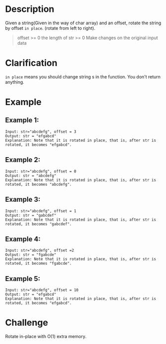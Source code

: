 # Description
Given a string(Given in the way of char array) and an offset, rotate the string by offset `in place`. (rotate from left to right).

> offset >= 0
> the length of str >= 0
> Make changes on the original input data
# Clarification
`in place` means you should change string s in the function. You don't return anything.

# Example
## Example 1:
```
Input: str="abcdefg", offset = 3
Output: str = "efgabcd"	
Explanation: Note that it is rotated in place, that is, after str is rotated, it becomes "efgabcd".
```
## Example 2:
```
Input: str="abcdefg", offset = 0
Output: str = "abcdefg"	
Explanation: Note that it is rotated in place, that is, after str is rotated, it becomes "abcdefg".
```
## Example 3:
```
Input: str="abcdefg", offset = 1
Output: str = "gabcdef"	
Explanation: Note that it is rotated in place, that is, after str is rotated, it becomes "gabcdef".
```
## Example 4:
```
Input: str="abcdefg", offset =2
Output: str = "fgabcde"	
Explanation: Note that it is rotated in place, that is, after str is rotated, it becomes "fgabcde".
```
## Example 5:
```
Input: str="abcdefg", offset = 10
Output: str = "efgabcd"	
Explanation: Note that it is rotated in place, that is, after str is rotated, it becomes "efgabcd".
```
# Challenge
Rotate in-place with O(1) extra memory.